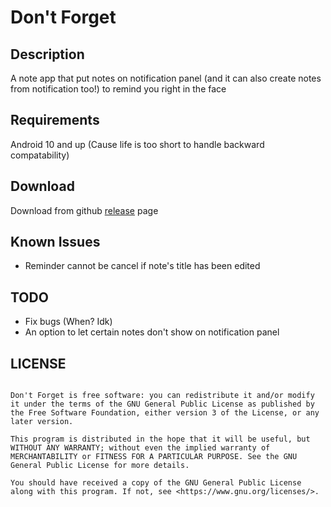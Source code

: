 # Don't Forget

## Description

A note app that put notes on notification panel (and it can also create notes from notification too!) to remind you right in the face 

## Requirements

Android 10 and up (Cause life is too short to handle backward compatability)

## Download

Download from github [release](github.com/letiendat198/dontforget/releases/lastest) page


## Known Issues

- Reminder cannot be cancel if note's title has been edited

## TODO

- Fix bugs (When? Idk)
- An option to let certain notes don't show on notification panel

## LICENSE
```

Don't Forget is free software: you can redistribute it and/or modify it under the terms of the GNU General Public License as published by the Free Software Foundation, either version 3 of the License, or any later version.

This program is distributed in the hope that it will be useful, but WITHOUT ANY WARRANTY; without even the implied warranty of MERCHANTABILITY or FITNESS FOR A PARTICULAR PURPOSE. See the GNU General Public License for more details.

You should have received a copy of the GNU General Public License along with this program. If not, see <https://www.gnu.org/licenses/>.

```
